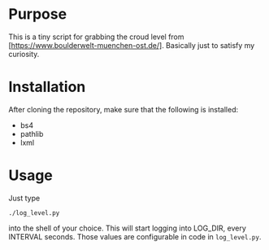 # Purpose
This is a tiny script for grabbing the croud level from [https://www.boulderwelt-muenchen-ost.de/]. Basically just to satisfy my curiosity.

# Installation
After cloning the repository, make sure that the following is installed:
- bs4
- pathlib
- lxml

# Usage
Just type
```
./log_level.py
```
into the shell of your choice. This will start logging into LOG_DIR, every INTERVAL seconds. Those values are configurable in code in `log_level.py`.  
